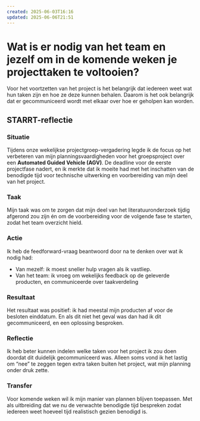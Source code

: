 ```yaml
---
created: 2025-06-03T16:16
updated: 2025-06-06T21:51
---
```

# Wat is er nodig van het team en jezelf om in de komende weken je projecttaken te voltooien?


Voor het voortzetten van het project is het belangrijk dat iedereen weet wat hun taken zijn en hoe ze deze kunnen behalen. Daarom is het ook belangrijk dat er gecommuniceerd wordt met elkaar over hoe er geholpen kan worden.

## **STARRT-reflectie**

### **Situatie**

Tijdens onze wekelijkse projectgroep-vergadering legde ik de focus op het verbeteren van mijn planningsvaardigheden voor het groepsproject over een **Automated Guided Vehicle (AGV)**. De deadline voor de eerste projectfase nadert, en ik merkte dat ik moeite had met het inschatten van de benodigde tijd voor technische uitwerking en voorbereiding van mijn deel van het project.
### **Taak**

Mijn taak was om te zorgen dat mijn deel van het literatuuronderzoek tijdig afgerond zou zijn én om de voorbereiding voor de volgende fase te starten, zodat het team overzicht hield.

### **Actie**

Ik heb de feedforward-vraag beantwoord door na te denken over wat ik nodig had:
- Van mezelf: ik moest sneller hulp vragen als ik vastliep.
- Van het team: ik vroeg om wekelijks feedback op de geleverde producten, en communiceerde over taakverdeling
    

### **Resultaat**

Het resultaat was positief: ik had meestal mijn producten af voor de besloten einddatum. En als dit niet het geval was dan had ik dit gecommuniceerd, en een oplossing besproken.

### **Reflectie**

Ik heb beter kunnen indelen welke taken voor het project ik zou doen doordat dit duidelijk gecommuniceerd was. Alleen soms vond ik het lastig om “nee” te zeggen tegen extra taken buiten het project, wat mijn planning onder druk zette.

### **Transfer**

Voor komende weken wil ik mijn manier van plannen blijven toepassen. Met als uitbreiding dat we nu de verwachte benodigde tijd bespreken zodat iedereen weet hoeveel tijd realistisch gezien benodigd is.
